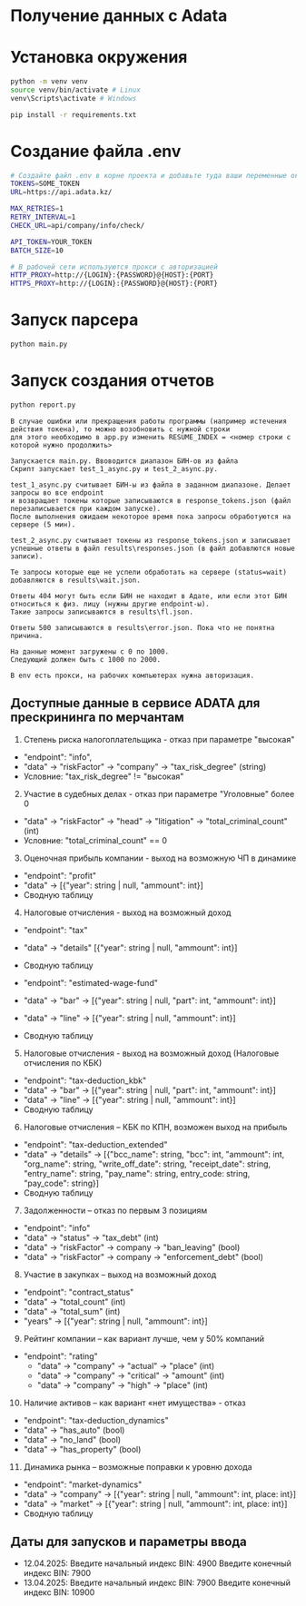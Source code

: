 # Получение данных с Adata

# Установка окружения
```bash
python -m venv venv
source venv/bin/activate # Linux
venv\Scripts\activate # Windows

pip install -r requirements.txt
```
# Создание файла .env
```bash
# Создайте файл .env в корне проекта и добавьте туда ваши переменные окружения
TOKENS=SOME_TOKEN
URL=https://api.adata.kz/

MAX_RETRIES=1
RETRY_INTERVAL=1
CHECK_URL=api/company/info/check/

API_TOKEN=YOUR_TOKEN
BATCH_SIZE=10

# В рабочей сети используются прокси с авторизацией
HTTP_PROXY=http://{LOGIN}:{PASSWORD}@{HOST}:{PORT}
HTTPS_PROXY=http://{LOGIN}:{PASSWORD}@{HOST}:{PORT}
```

# Запуск парсера
```bash
python main.py
```

# Запуск создания отчетов
```bash
python report.py  
```

```text
В случае ошибки или прекращения работы программы (например истечения действия токена), то можно возобновить с нужной строки
для этого необходимо в app.py изменить RESUME_INDEX = <номер строки с которой нужно продолжить>
```

```text
Запускается main.py. Ввоводится диапазон БИН-ов из файла
Скрипт запускает test_1_async.py и test_2_async.py.

test_1_async.py считывает БИН-ы из файла в заданном диапазоне. Делает запросы во все endpoint
и возвращает токены которые записываются в response_tokens.json (файл перезаписывается при каждом запуске).
После выполнения ожидаем некоторое время пока запросы обработуются на сервере (5 мин).

test_2_async.py считывает токены из response_tokens.json и записывает успешные ответы в файл results\responses.json (в файл добавлются новые записи).

Те запросы которые еще не успели обработать на сервере (status=wait) добавляются в results\wait.json.

Ответы 404 могут быть если БИН не находит в Адате, или если этот БИН относиться к физ. лицу (нужны другие endpoint-ы).
Такие запросы записываются в results\fl.json.

Ответы 500 записываются в results\error.json. Пока что не понятна причина.

На данные момент загружены с 0 по 1000.
Следующий должен быть с 1000 по 2000.
```

```text
В env есть прокси, на рабочих компьютерах нужна авторизация.
```

## Доступные данные в сервиcе ADATA для прескрининга по мерчантам

1. Степень риска налогоплательщика - отказ при параметре "высокая" 
  * "endpoint": "info",
  * "data" -> "riskFactor" -> "company" -> "tax_risk_degree" (string)
  * Условние: "tax_risk_degree" != "высокая"

2. Участие в судебных делах - отказ при параметре "Уголовные" более 0
  * "data" -> "riskFactor" -> "head" -> "litigation" -> "total_criminal_count" (int)
  * Условние: "total_criminal_count" == 0

3. Оценочная прибыль компании - выход на возможную ЧП в динамике
  * "endpoint": "profit"
  * "data" -> [{"year": string | null, "ammount": int}]
  * Сводную таблицу

4. Налоговые отчисления - выход на возможный доход
  * "endpoint": "tax"
  * "data" -> "details" [{"year": string | null, "ammount": int}]
  * Сводную таблицу

  * "endpoint": "estimated-wage-fund"
  * "data" -> "bar" -> [{"year": string | null, "part": int, "ammount": int}]
  * "data" -> "line" -> [{"year": string | null, "ammount": int}]
  * Сводную таблицу

5. Налоговые отчисления - выход на возможный доход (Налоговые отчисления по КБК)
  * "endpoint": "tax-deduction_kbk"
  * "data" -> "bar" -> [{"year": string | null, "part": int, "ammount": int}]
  * "data" -> "line" -> [{"year": string | null, "ammount": int}]
  * Сводную таблицу

6. Налоговые отчисления – КБК по КПН, возможен выход на прибыль
  * "endpoint": "tax-deduction_extended"
  * "data" -> "details" -> [{"bcc_name": string, "bcc": int, "ammount": int, "org_name": string, "write_off_date": string, "receipt_date": string, "entry_name": string, "pay_name": string, entry_code: string, "pay_code": string}]
  * Сводную таблицу

7. Задолженности – отказ по первым 3 позициям
  * "endpoint": "info"
  * "data" -> "status" -> "tax_debt" (int)
  * "data" -> "riskFactor" -> company -> "ban_leaving" (bool)
  * "data" -> "riskFactor" -> company -> "enforcement_debt" (bool)

8. Участие в закупках – выход на возможный доход
  * "endpoint": "contract_status"
  * "data" -> "total_count" (int)
  * "data" -> "total_sum" (int)
  * "years" -> [{"year": string | null, "ammount": int}]

9. Рейтинг компании – как вариант лучше, чем у 50% компаний
  * "endpoint": "rating"
    * "data" -> "company" -> "actual" -> "place" (int)
    * "data" -> "company" -> "critical" -> "amount" (int)
    * "data" -> "company" -> "high" -> "place" (int)

10. Наличие активов – как вариант «нет имущества» - отказ
  * "endpoint": "tax-deduction_dynamics"
  * "data" -> "has_auto" (bool)
  * "data" -> "no_land" (bool)
  * "data" -> "has_property" (bool)

11. Динамика рынка – возможные поправки к уровню дохода
  * "endpoint": "market-dynamics"
  * "data" -> "company" -> [{"year": string | null, "ammount": int, place: int}]
  * "data" -> "market" -> [{"year": string | null, "ammount": int, place: int}]
  * Сводную таблицу

## Даты для запусков и параметры ввода
  
  * 12.04.2025:
      Введите начальный индекс BIN: 4900
      Введите конечный индекс BIN: 7900
  * 13.04.2025:
      Введите начальный индекс BIN: 7900
      Введите конечный индекс BIN: 10900

